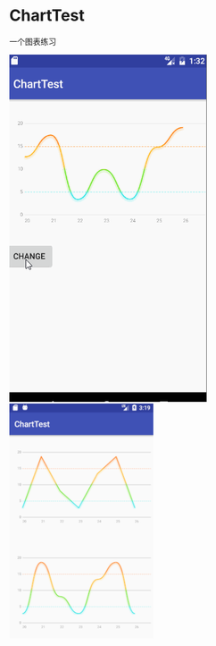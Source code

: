# ChartTest
一个图表练习<br>

![image](https://github.com/AndroidNerd/ChartTest/blob/master/pic/chart.gif?raw=true)
<br>![image](https://github.com/AndroidNerd/ChartTest/blob/master/pic/chart.jpg?raw=true)
